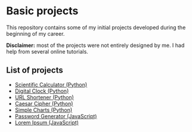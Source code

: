 # Basic projects

This repository contains some of my initial projects developed during the beginning of my career.

**Disclaimer:** most of the projects were not entirely designed by me. I had help from several online tutorials.

## List of projects

* [Scientific Calculator (Python)](https://github.com/math-reis/basic-projects/tree/main/scientific-calculator)
* [Digital Clock (Python)](https://github.com/math-reis/basic-projects/tree/main/digital-clock)
* [URL Shortener (Python)](https://github.com/math-reis/basic-projects/tree/main/URL-shortener)
* [Caesar Cipher (Python)](https://github.com/math-reis/basic-projects/tree/main/caesar-cipher)
* [Simple Charts (Python)](https://github.com/math-reis/basic-projects/tree/main/simple-charts)
* [Password Generator (JavaScript)](https://github.com/math-reis/basic-projects/tree/main/password-generator)
* [Lorem Ipsum (JavaScript)](https://github.com/math-reis/basic-projects/tree/main/lorem-ipsum)
